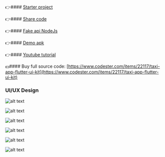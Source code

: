 👉#### [Starter project](https://github.com/apptot/flutter_uber_tut)

👉#### [Share code](https://github.com/apptot/share_code)

👉#### [Fake api NodeJs](https://github.com/apptot/fake-api-nodejs)

👉#### [Demo apk](https://drive.google.com/file/d/1HHKVDaPkEawlLZNbfv0flwysdtxpkwmq/view?usp=share_link)

👉#### [Youtube tutorial](https://www.youtube.com/watch?v=e9CgoDG0PDo&list=PL2luuwELsYIkbsdXP1zSFRjR5HV45Sdv2)

💵#### Buy full source code: [https://www.codester.com/items/22117/taxi-app-flutter-ui-kit](https://www.codester.com/items/22117/taxi-app-flutter-ui-kit)

### UI/UX Design

![alt text](https://github.com/apptot/share_code/blob/master/design/ds1.jpg "Logo Title Text 1")

![alt text](https://github.com/apptot/share_code/blob/master/design/ds2.jpg "Logo Title Text 1")

![alt text](https://github.com/apptot/share_code/blob/master/design/ds3.jpg "Logo Title Text 1")

![alt text](https://github.com/apptot/share_code/blob/master/design/ds4.jpg "Logo Title Text 1")

![alt text](https://github.com/apptot/share_code/blob/master/design/ds5.jpg "Logo Title Text 1")

![alt text](https://github.com/apptot/share_code/blob/master/design/ds6.jpg "Logo Title Text 1")